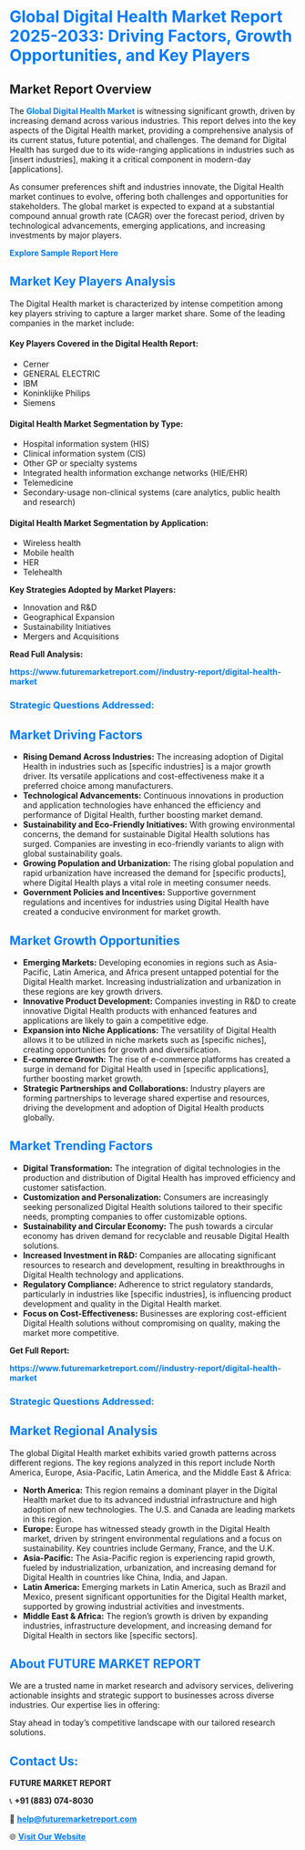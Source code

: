 <h1 style="color: #007BFF;">Global Digital Health Market Report 2025-2033: Driving Factors, Growth Opportunities, and Key Players</h1>

<section id="overview">
<h2>Market Report Overview</h2>
<p>The <a href="https://www.futuremarketreport.com//industry-report/digital-health-market" style="color: #007BFF; text-decoration: none;"><strong>Global Digital Health Market</strong></a> is witnessing significant growth, driven by increasing demand across various industries. This report delves into the key aspects of the Digital Health market, providing a comprehensive analysis of its current status, future potential, and challenges. The demand for Digital Health has surged due to its wide-ranging applications in industries such as [insert industries], making it a critical component in modern-day [applications].</p>
<p>As consumer preferences shift and industries innovate, the Digital Health market continues to evolve, offering both challenges and opportunities for stakeholders. The global market is expected to expand at a substantial compound annual growth rate (CAGR) over the forecast period, driven by technological advancements, emerging applications, and increasing investments by major players.</p>
</section>

<section id="overview">
<p><a href="https://www.futuremarketreport.com//request-sample/reportId=56750" style="color: #007BFF; text-decoration: none;"><strong>Explore Sample Report Here</strong></a></p>
</section>

<section id="key-players">
<h2 style="color: #007BFF;">Market Key Players Analysis</h2>
<p>The Digital Health market is characterized by intense competition among key players striving to capture a larger market share. Some of the leading companies in the market include:</p>
<h4>Key Players Covered in the Digital Health Report:</h4>
<ul><li>Cerner</li><li>GENERAL ELECTRIC</li><li>IBM</li><li>Koninklijke Philips</li><li>Siemens</li></ul>
<h4>Digital Health Market Segmentation by Type:</h4>
<ul><li>Hospital information system (HIS)</li><li>Clinical information system (CIS)</li><li>Other GP or specialty systems</li><li>Integrated health information exchange networks (HIE/EHR)</li><li>Telemedicine</li><li>Secondary-usage non-clinical systems (care analytics, public health and research)</li></ul>

<h4>Digital Health Market Segmentation by Application:</h4>
<ul><li>Wireless health</li><li>Mobile health</li><li>HER</li><li>Telehealth</li></ul>
<p><strong>Key Strategies Adopted by Market Players:</strong></p>
<ul>
<li>Innovation and R&D</li>
<li>Geographical Expansion</li>
<li>Sustainability Initiatives</li>
<li>Mergers and Acquisitions</li>
</ul>
</section>

<section>
<p><strong>Read Full Analysis: </strong></p><a href="https://www.futuremarketreport.com//industry-report/digital-health-market" style="color: #007BFF; text-decoration: none;"><strong>https://www.futuremarketreport.com//industry-report/digital-health-market</strong></a>
<h3 style="color: #007BFF;">Strategic Questions Addressed:</h3>
</section>

<section id="driving-factors">
<h2 style="color: #007BFF;">Market Driving Factors</h2>
<ul>
<li><strong>Rising Demand Across Industries:</strong> The increasing adoption of Digital Health in industries such as [specific industries] is a major growth driver. Its versatile applications and cost-effectiveness make it a preferred choice among manufacturers.</li>
<li><strong>Technological Advancements:</strong> Continuous innovations in production and application technologies have enhanced the efficiency and performance of Digital Health, further boosting market demand.</li>
<li><strong>Sustainability and Eco-Friendly Initiatives:</strong> With growing environmental concerns, the demand for sustainable Digital Health solutions has surged. Companies are investing in eco-friendly variants to align with global sustainability goals.</li>
<li><strong>Growing Population and Urbanization:</strong> The rising global population and rapid urbanization have increased the demand for [specific products], where Digital Health plays a vital role in meeting consumer needs.</li>
<li><strong>Government Policies and Incentives:</strong> Supportive government regulations and incentives for industries using Digital Health have created a conducive environment for market growth.</li>
</ul>
</section>

<section id="growth-opportunities">
<h2 style="color: #007BFF;">Market Growth Opportunities</h2>
<ul>
<li><strong>Emerging Markets:</strong> Developing economies in regions such as Asia-Pacific, Latin America, and Africa present untapped potential for the Digital Health market. Increasing industrialization and urbanization in these regions are key growth drivers.</li>
<li><strong>Innovative Product Development:</strong> Companies investing in R&D to create innovative Digital Health products with enhanced features and applications are likely to gain a competitive edge.</li>
<li><strong>Expansion into Niche Applications:</strong> The versatility of Digital Health allows it to be utilized in niche markets such as [specific niches], creating opportunities for growth and diversification.</li>
<li><strong>E-commerce Growth:</strong> The rise of e-commerce platforms has created a surge in demand for Digital Health used in [specific applications], further boosting market growth.</li>
<li><strong>Strategic Partnerships and Collaborations:</strong> Industry players are forming partnerships to leverage shared expertise and resources, driving the development and adoption of Digital Health products globally.</li>
</ul>
</section>

<section id="trending-factors">
<h2 style="color: #007BFF;">Market Trending Factors</h2>
<ul>
<li><strong>Digital Transformation:</strong> The integration of digital technologies in the production and distribution of Digital Health has improved efficiency and customer satisfaction.</li>
<li><strong>Customization and Personalization:</strong> Consumers are increasingly seeking personalized Digital Health solutions tailored to their specific needs, prompting companies to offer customizable options.</li>
<li><strong>Sustainability and Circular Economy:</strong> The push towards a circular economy has driven demand for recyclable and reusable Digital Health solutions.</li>
<li><strong>Increased Investment in R&D:</strong> Companies are allocating significant resources to research and development, resulting in breakthroughs in Digital Health technology and applications.</li>
<li><strong>Regulatory Compliance:</strong> Adherence to strict regulatory standards, particularly in industries like [specific industries], is influencing product development and quality in the Digital Health market.</li>
<li><strong>Focus on Cost-Effectiveness:</strong> Businesses are exploring cost-efficient Digital Health solutions without compromising on quality, making the market more competitive.</li>
</ul>
</section>

<section>
<p><strong>Get Full Report: </strong></p><a href="https://www.futuremarketreport.com//industry-report/digital-health-market" style="color: #007BFF; text-decoration: none;"><strong>https://www.futuremarketreport.com//industry-report/digital-health-market</strong></a>
<h3 style="color: #007BFF;">Strategic Questions Addressed:</h3>
</section>


<section id="regional-analysis">
<h2 style="color: #007BFF;">Market Regional Analysis</h2>
<p>The global Digital Health market exhibits varied growth patterns across different regions. The key regions analyzed in this report include North America, Europe, Asia-Pacific, Latin America, and the Middle East & Africa:</p>
<ul>
<li><strong>North America:</strong> This region remains a dominant player in the Digital Health market due to its advanced industrial infrastructure and high adoption of new technologies. The U.S. and Canada are leading markets in this region.</li>
<li><strong>Europe:</strong> Europe has witnessed steady growth in the Digital Health market, driven by stringent environmental regulations and a focus on sustainability. Key countries include Germany, France, and the U.K.</li>
<li><strong>Asia-Pacific:</strong> The Asia-Pacific region is experiencing rapid growth, fueled by industrialization, urbanization, and increasing demand for Digital Health in countries like China, India, and Japan.</li>
<li><strong>Latin America:</strong> Emerging markets in Latin America, such as Brazil and Mexico, present significant opportunities for the Digital Health market, supported by growing industrial activities and investments.</li>
<li><strong>Middle East & Africa:</strong> The region’s growth is driven by expanding industries, infrastructure development, and increasing demand for Digital Health in sectors like [specific sectors].</li>
</ul>
</section>

<footer>
<h2 style="color: #007BFF;">About FUTURE MARKET REPORT</h2>
<p>We are a trusted name in market research and advisory services, delivering actionable insights and strategic support to businesses across diverse industries. Our expertise lies in offering:</p>

<p>Stay ahead in today’s competitive landscape with our tailored research solutions.</p>

<h2 style="color: #007BFF;">Contact Us:</h2>
<p><strong>FUTURE MARKET REPORT</strong></p>
<p>📞 <strong>+91 (883) 074-8030</strong></p>
<p>📧 <strong><a href="mailto:help@futuremarketreport.com" style="color: #007BFF;">help@futuremarketreport.com</a></strong></p>
<p>🌐 <strong><a href="https://www.futuremarketreport.com/" style="color: #007BFF;">Visit Our Website</a></strong></p>
</footer>